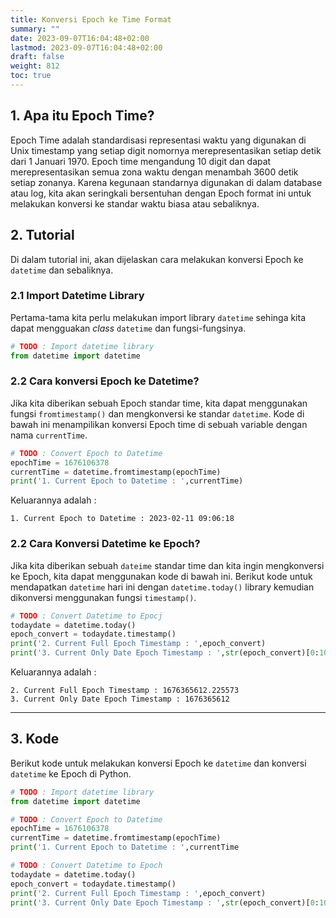 ```yaml
---
title: Konversi Epoch ke Time Format
summary: ""
date: 2023-09-07T16:04:48+02:00
lastmod: 2023-09-07T16:04:48+02:00
draft: false
weight: 812
toc: true
---
```

## 1. Apa itu Epoch Time?
Epoch Time adalah standardisasi representasi waktu yang digunakan di Unix timestamp yang setiap digit nomornya merepresentasikan setiap detik dari 1 Januari 1970. Epoch time mengandung 10 digit dan dapat merepresentasikan semua zona waktu dengan menambah 3600 detik setiap zonanya. Karena kegunaan standarnya digunakan di dalam database atau log, kita akan seringkali bersentuhan dengan Epoch format ini untuk melakukan konversi ke standar waktu biasa atau sebaliknya.

## 2. Tutorial
Di dalam tutorial ini, akan dijelaskan cara melakukan konversi Epoch ke `datetime` dan sebaliknya.

### 2.1 Import Datetime Library
Pertama-tama kita perlu melakukan import library `datetime` sehinga kita dapat mengguakan _class_ `datetime` dan fungsi-fungsinya.

```python
# TODO : Import datetime library
from datetime import datetime
```

### 2.2 Cara konversi Epoch ke Datetime?
Jika kita diberikan sebuah Epoch standar time, kita dapat menggunakan fungsi `fromtimestamp()` dan mengkonversi ke standar `datetime`. Kode di bawah ini menampilikan konversi Epoch time di sebuah variable dengan nama `currentTime`.

```python
# TODO : Convert Epoch to Datetime
epochTime = 1676106378
currentTime = datetime.fromtimestamp(epochTime)
print('1. Current Epoch to Datetime : ',currentTime)
```
Keluarannya adalah :
```text
1. Current Epoch to Datetime : 2023-02-11 09:06:18
```

### 2.2 Cara Konversi Datetime ke Epoch?
Jika kita diberikan sebuah `dateime` standar time dan kita ingin mengkonversi ke Epoch, kita dapat menggunakan kode di bawah ini. Berikut kode untuk mendapatkan `datetime` hari ini dengan `datetime.today()` library kemudian dikonversi menggunakan fungsi  `timestamp()`.

```python
# TODO : Convert Datetime to Epocj
todaydate = datetime.today()
epoch_convert = todaydate.timestamp()
print('2. Current Full Epoch Timestamp : ',epoch_convert)
print('3. Current Only Date Epoch Timestamp : ',str(epoch_convert)[0:10])
```
Keluarannya adalah :
```text
2. Current Full Epoch Timestamp : 1676365612.225573
3. Current Only Date Epoch Timestamp : 1676365612
```
---
## 3. Kode
Berikut kode untuk melakukan konversi Epoch ke `datetime` dan konversi `datetime` ke Epoch di Python.

```python
# TODO : Import datetime library
from datetime import datetime

# TODO : Convert Epoch to Datetime
epochTime = 1676106378
currentTime = datetime.fromtimestamp(epochTime)
print('1. Current Epoch to Datetime : ',currentTime

# TODO : Convert Datetime to Epoch
todaydate = datetime.today()
epoch_convert = todaydate.timestamp()
print('2. Current Full Epoch Timestamp : ',epoch_convert)
print('3. Current Only Date Epoch Timestamp : ',str(epoch_convert)[0:10])
```
